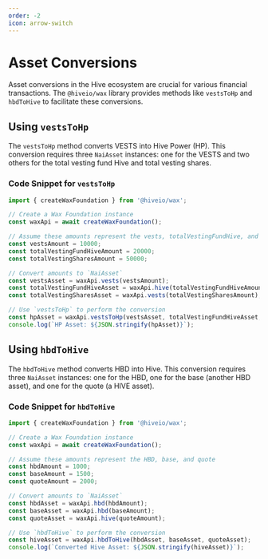 ```yaml
---
order: -2
icon: arrow-switch
---
```


# Asset Conversions

Asset conversions in the Hive ecosystem are crucial for various financial transactions. The `@hiveio/wax` library provides methods like `vestsToHp` and `hbdToHive` to facilitate these conversions.

## Using `vestsToHp`

The `vestsToHp` method converts VESTS into Hive Power (HP). This conversion requires three `NaiAsset` instances: one for the VESTS and two others for the total vesting fund Hive and total vesting shares.

### Code Snippet for `vestsToHp`
```typescript
import { createWaxFoundation } from '@hiveio/wax';

// Create a Wax Foundation instance
const waxApi = await createWaxFoundation();

// Assume these amounts represent the vests, totalVestingFundHive, and totalVestingShares
const vestsAmount = 10000;
const totalVestingFundHiveAmount = 20000;
const totalVestingSharesAmount = 50000;

// Convert amounts to `NaiAsset`
const vestsAsset = waxApi.vests(vestsAmount);
const totalVestingFundHiveAsset = waxApi.hive(totalVestingFundHiveAmount);
const totalVestingSharesAsset = waxApi.vests(totalVestingSharesAmount);

// Use `vestsToHp` to perform the conversion
const hpAsset = waxApi.vestsToHp(vestsAsset, totalVestingFundHiveAsset, totalVestingSharesAsset);
console.log(`HP Asset: ${JSON.stringify(hpAsset)}`);
```

## Using `hbdToHive`

The `hbdToHive` method converts HBD into Hive. This conversion requires three `NaiAsset` instances: one for the HBD, one for the base (another HBD asset), and one for the quote (a HIVE asset).

### Code Snippet for `hbdToHive`
```typescript
import { createWaxFoundation } from '@hiveio/wax';

// Create a Wax Foundation instance
const waxApi = await createWaxFoundation();

// Assume these amounts represent the HBD, base, and quote
const hbdAmount = 1000;
const baseAmount = 1500;
const quoteAmount = 2000;

// Convert amounts to `NaiAsset`
const hbdAsset = waxApi.hbd(hbdAmount);
const baseAsset = waxApi.hbd(baseAmount);
const quoteAsset = waxApi.hive(quoteAmount);

// Use `hbdToHive` to perform the conversion
const hiveAsset = waxApi.hbdToHive(hbdAsset, baseAsset, quoteAsset);
console.log(`Converted Hive Asset: ${JSON.stringify(hiveAsset)}`);
```
